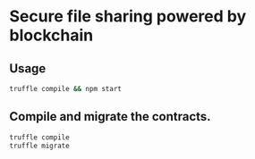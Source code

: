 # Secure file sharing powered by blockchain

## Usage

```sh
truffle compile && npm start
```


## Compile and migrate the contracts.

```sh
truffle compile
truffle migrate
```

